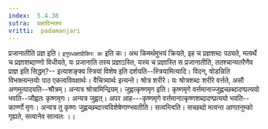 ```yaml
---
index:  5.4.38
sutra:  प्रज्ञादिभ्यश्च
vritti:  padamanjari
---
```


प्रजानातीति प्रज्ञ इति। `इगुपधज्ञाप्रीकिरः कः` इति कः। अथ किमर्थमुभयं क्रियते, इह च प्रज्ञशब्दः पठ्यते, मत्वर्थे च प्रज्ञाशब्दाण्णो विधीयते, यः प्रजानाति तस्य प्रज्ञाऽस्ति, यस्य च प्रज्ञास्ति स प्रजानातीति, ततश्चान्यतरैणैव प्राज्ञ इति सिद्धम्?-- इत्याशङ्क्य स्त्रियां विशेष इति दर्शयति--स्त्रियामित्यादि।
	विदन्, षोडन्निति विभक्त्यन्तयोः पाठ एकत्वविवक्षार्थः। वैचित्र्यार्थः इत्यन्ते। श्रोत्र शरीरे। यः श्रोत्रशब्दः शरीरे वर्त्तते, असौ अणमुत्पादयति--श्रौत्रम्। अन्यत्र श्रोत्रामिन्द्रियम्। जुह्वत्कृष्णमृग इति। कृष्णमृगे वर्त्तमानाज्जुह्वच्छब्दादण्प्रत्ययो भवति--जौह्वतः कृष्णमृगः। अन्यत्र जुह्वत्। अपर आह---कृष्णमृगे वर्त्तमानात्कृष्णशब्दादण्प्रत्ययो भवति--कार्ण्णो मृगः। अन्यत्र तु कृष्णः जुह्वच्छब्दात्त्वविशेषेणाण्भवतीति। सत्वन्त्विति। सच्छब्दो मत्वन्त आगतनुम्को गृह्यते, सत्वानेव सात्वतः ।।

